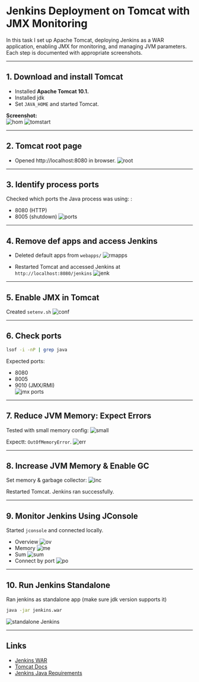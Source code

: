 # Jenkins Deployment on Tomcat with JMX Monitoring
In this task I set up Apache Tomcat, deploying Jenkins as a WAR application, enabling JMX for monitoring, and managing JVM parameters. Each step is documented with appropriate screenshots.

---

## 1. Download and install Tomcat

- Installed **Apache Tomcat 10.1.**
- Installed jdk
- Set `JAVA_HOME` and started Tomcat.

**Screenshot:**  
![hom](scr3.png)
![tomstart](scr1.png)


---

## 2. Tomcat root page

- Opened http://localhost:8080 in browser. 
![root](scr2.png)

---

## 3. Identify process ports

Checked which ports the Java process was using:
:
- 8080 (HTTP)
- 8005 (shutdown)
![ports](scr4.png)

---

## 4. Remove def apps and access Jenkins

- Deleted default apps from `webapps/`
![rmapps](scr5.png)

- Restarted Tomcat and accessed Jenkins at `http://localhost:8080/jenkins`
![jenk](scr6.png)

---

## 5. Enable JMX in Tomcat

Created `setenv.sh`
![conf](scr7.png)

---

## 6. Check ports

```bash
lsof -i -nP | grep java
```

Expected ports:
- 8080
- 8005
- 9010 (JMX/RMI)  
![jmx ports](scr8.png)

---

## 7. Reduce JVM Memory: Expect Errors

Tested with small memory config:
![small](scr9.png)

Expectt: `OutOfMemoryError`. 
![err](scr10.png)

---

## 8. Increase JVM Memory & Enable GC

Set memory & garbage collector:
![inc](scr11.png)

Restarted Tomcat. Jenkins ran successfully.


---

## 9. Monitor Jenkins Using JConsole

Started `jconsole` and connected locally.

- Overview
![ov](over.png)
- Memory
![me](mem.png)
- Sum
![sum](sum.png)
- Connect by port
![po](scr13.png)

---

## 10. Run Jenkins Standalone 

Ran jenkins as standalone app (make sure jdk version supports it)
```bash
java -jar jenkins.war
``` 
![standalone Jenkins](stand.png)

---
## Links

- [Jenkins WAR](https://www.jenkins.io/download/)
- [Tomcat Docs](https://tomcat.apache.org/tomcat-10.1-doc/monitoring.html)
- [Jenkins Java Requirements](https://www.jenkins.io/redirect/java-support/)
